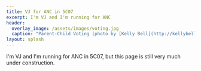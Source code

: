 ```yaml
---
title: VJ for ANC in 5C07
excerpt: I'm VJ and I'm running for ANC
header:
  overlay_image: /assets/images/voting.jpg
  caption: "Parent-Child Voting (photo by [Kelly Bell](http://kellybellphotography.com))"
layout: splash
---
```

I'm VJ and I'm running for ANC in 5C07, but this page is still very much under construction.
